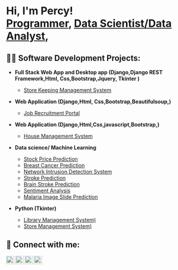 <h1>Hi, I'm Percy! <br/><a href="https://github.com/Percy-O">Programmer</a>, <a href="https://www.linkedin.com/in/percyolawale/">Data Scientist/Data Analyst</a>, </h1>

<h2>👨‍💻 Software Development Projects:</h2>

- <b>Full Stack Web App and Desktop app (Django,Django REST Framework,Html, Css,Bootstrap,Jquery, Tkinter )</b>
  - [Store Keeping Management System](https://github.com/Percy-O/) 
- <b>Web Application (Django,Html, Css,Bootstrap,Beautifulsoup,)</b>
  - [Job Recruitment Portal](https://github.com/Percy-O/)
- <b>Web Application (Django,Html,Css,javascript,Bootstrap,)</b>
  - [House Management System](https://github.com/Percy-O/) 

- <b>Data science/ Machine Learning</b>
  - [Stock Price Prediction](https://github.com/Percy-O/)
  - [Breast Cancer Prediction](https://github.com/Percy-O/)
  - [Network Intrusion Detection System](https://github.com/Percy-O/)
  - [Stroke Prediction](https://github.com/Percy-O/)
  - [Brain Stroke Prediction](https://github.com/Percy-O/)
  - [Sentiment Analysis](https://github.com/Percy-O/)
  - [Malaria Image Slide Prediction](https://github.com/Percy-O/)
- <b>Python (Tkinter)</b>
  - [Library Management System)](https://github.com/Percy-O/)
  - [Store Management System)](https://github.com/Percy-O/)


<h2> 🤳 Connect with me:</h2>

[<img align="left" alt="PercyO | Twitter" width="22px" src="https://cdn.jsdelivr.net/npm/simple-icons@v3/icons/twitter.svg" />][twitter]
[<img align="left" alt="PercyO | LinkedIn" width="22px" src="https://cdn.jsdelivr.net/npm/simple-icons@v3/icons/linkedin.svg" />][linkedin]
[<img align="left" alt="PercyO | Instagram" width="22px" src="https://cdn.jsdelivr.net/npm/simple-icons@v3/icons/instagram.svg" />][instagram]
[<img align="left" alt="PercyO | Instagram" width="22px" src="https://cdn.jsdelivr.net/npm/simple-icons@v3/icons/whatsapp.svg" />][whatsapp]

[twitter]: https://twitter.com/
[instagram]: https://www.instagram.com/percyowoeye/
[linkedin]: https://linkedin.com/in/percyolawale
[whatsapp]: https://wa.me/+2347067250197

<!--
**joshmadakor1/joshmadakor1** is a ✨ _special_ ✨ repository because its `README.md` (this file) appears on your GitHub profile.

Here are some ideas to get you started:

- 🔭 I’m currently working on ...
- 🌱 I’m currently learning ...
- 👯 I’m looking to collaborate on ...
- 🤔 I’m looking for help with ...
- 💬 Ask me about ...
- 📫 How to reach me: ...
- 😄 Pronouns: ...
- ⚡ Fun fact: ...
-->
